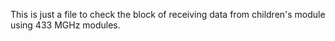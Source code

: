 This is just a file to check the block of receiving data from children's module using 433 MGHz modules.